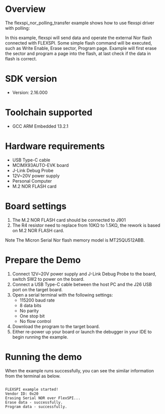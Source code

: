 Overview
========
The flexspi_nor_polling_transfer example shows how to use flexspi driver with polling:

In this example, flexspi will send data and operate the external Nor flash connected with FLEXSPI. Some simple flash command will
be executed, such as Write Enable, Erase sector, Program page.
Example will first erase the sector and program a page into the flash, at last check if the data in flash is correct.

SDK version
===========
- Version: 2.16.000

Toolchain supported
===================
- GCC ARM Embedded  13.2.1

Hardware requirements
=====================
- USB Type-C cable
- MCIMX93AUTO-EVK  board
- J-Link Debug Probe
- 12V~20V power supply
- Personal Computer
- M.2 NOR FLASH card

Board settings
==============
1. The M.2 NOR FLASH card should be connected to J901
2. The R4 resistor need to replace from 10KΩ to 1.5KΩ, the rework is based on M.2 NOR FLASH card.

Note
The Micron Serial Nor flash memory model is MT25QU512ABB.

Prepare the Demo
================
1.  Connect 12V~20V power supply and J-Link Debug Probe to the board, switch SW2 to power on the board.
2.  Connect a USB Type-C cable between the host PC and the J26 USB port on the target board.
3.  Open a serial terminal with the following settings:
    - 115200 baud rate
    - 8 data bits
    - No parity
    - One stop bit
    - No flow control
4.  Download the program to the target board.
5.  Either re-power up your board or launch the debugger in your IDE to begin running the example.

Running the demo
================
When the example runs successfully, you can see the similar information from the terminal as below.

~~~~~~~~~~~~~~~~~~~~~~~~~~~~

FLEXSPI example started!
Vendor ID: 0x20
Erasing Serial NOR over FlexSPI...
Erase data - successfully.
Program data - successfully.
~~~~~~~~~~~~~~~~~~~~~~~~~~~~
